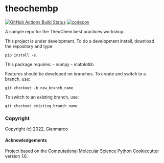 theochembp
==============================
[//]: # (Badges)
[![GitHub Actions Build Status](https://github.com/REPLACE_WITH_OWNER_ACCOUNT/theochembp/workflows/CI/badge.svg)](https://github.com/REPLACE_WITH_OWNER_ACCOUNT/theochembp/actions?query=workflow%3ACI)
[![codecov](https://codecov.io/gh/REPLACE_WITH_OWNER_ACCOUNT/theochembp/branch/master/graph/badge.svg)](https://codecov.io/gh/REPLACE_WITH_OWNER_ACCOUNT/theochembp/branch/master)


A sample repo for the TheoChem best practices workshop.

This project is under development. To do a development install, download the repository and type 

`pip install -e.`

This package requires:
	- numpy
	- matplotlib

Features should be developed on branches. To create and switch to a branch, use:

`git checkout -b new_branch_name`

To switch to an existing branch, use:

`git checkout existing_branch_name`

### Copyright

Copyright (c) 2022, Gianmarco


#### Acknowledgements
 
Project based on the 
[Computational Molecular Science Python Cookiecutter](https://github.com/molssi/cookiecutter-cms) version 1.6.
